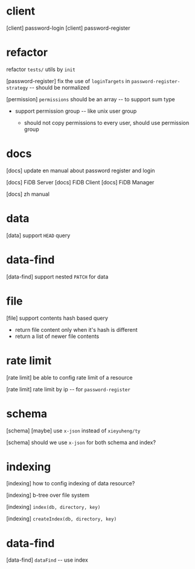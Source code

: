 # client

[client] password-login
[client] password-register

# refactor

refactor `tests/` utils by `init`

[password-register] fix the use of `loginTargets` in  `password-register-strategy` -- should be normalized

[permission] `permissions` should be an array -- to support sum type

- support permission group -- like unix user group

  - should not copy permissions to every user, should use permission group

# docs

[docs] update en manual about password register and login

[docs] FiDB Server
[docs] FiDB Client
[docs] FiDB Manager

[docs] zh manual

# data

[data] support `HEAD` query

# data-find

[data-find] support nested `PATCH` for data

# file

[file] support contents hash based query

- return file content only when it's hash is different
- return a list of newer file contents

# rate limit

[rate limit] be able to config rate limit of a resource

[rate limit] rate limit by ip -- for `password-register`

# schema

[schema] [maybe] use `x-json` instead of `xieyuheng/ty`

[schema] should we use `x-json` for both schema and index?

# indexing

[indexing] how to config indexing of data resource?

[indexing] b-tree over file system

[indexing] `index(db, directory, key)`

[indexing] `createIndex(db, directory, key)`

# data-find

[data-find] `dataFind` -- use index
